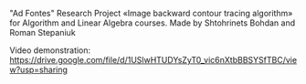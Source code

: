 "Ad Fontes" Research Project
«Image backward contour tracing algorithm» for Algorithm and Linear Algebra courses.
Made by Shtohrinets Bohdan and Roman Stepaniuk

Video demonstration: https://drive.google.com/file/d/1USlwHTUDYsZyT0_vic6nXtbBBSYSfTBC/view?usp=sharing
